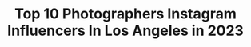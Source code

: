 ---
title: Top 10 Photographers Instagram Influencers In Los Angeles in 2023
description: >-
  Find top photographers Instagram influencers in Los Angeles in 2023. Most popular hashtags: #freeskating #inlineskate #bladies.
platform: Instagram
hits: 680
text_top: Identify the most popular Instagram profiles on inBeat.
text_bottom: Our database has 680 Instagram influencers like this in Los Angeles, United States for you to contact.
profiles:
  - username: "jonvolk"
    fullname: >-
      Jonathan Volk
    bio: >-
      Art Director / Photographer Los Angeles, CA Jonvolkphoto@gmail.com
    location: "United States"
    followers: 17827
    engagement: 1290
    commentsToLikes: 0.022337
    id: ck1381wz1e3vt0i19z49bf8qk
    verified: false
    hashtags: "#blackouttuesday, #montana, #yosemite, #throwback"
  - username: "alexbstoddard"
    fullname: >-
      Alex Stoddard
    bio: >-
      Photographer | Los Angeles Magic in the dark 🕷
    location: "United States"
    followers: 66907
    engagement: 836
    commentsToLikes: 0.013407
    id: ck8sxjroxhng20j78612lcac8
    verified: true
    hashtags: ""
  - username: "mattyvogel"
    fullname: >-
      matty vogel
    bio: >-
      music photographer los angeles
    location: "United States"
    followers: 143936
    engagement: 1228
    commentsToLikes: 0.008304
    id: ck0w3o48huef40i19sy9iit1n
    verified: false
    hashtags: "#billieeilish"
  - username: "mmmols"
    fullname: >-
      Molly Lichten 🌙
    bio: >-
      Fine-art, fashion, and wedding photographer. Los Angeles | Monterey | Washington, DC
    location: "United States"
    followers: 33498
    engagement: 88
    commentsToLikes: 0.067097
    id: ck5q78bp10dqt0i11br7sozic
    verified: false
    hashtags: "#fromthisdayahn, #privateestate, #vintage, #themorristhemerrier"
  - username: "michaelwoloszynowicz"
    fullname: >-
      Michael Woloszynowicz
    bio: >-
      Photographer - Los Angeles | New York | Toronto
    location: "United States"
    followers: 104618
    engagement: 225
    commentsToLikes: 0.015567
    id: ck0w0upoig4mf0i19y6euodrk
    verified: false
    hashtags: "#mood, #blackouttuesday"
  - username: "rickcraft"
    fullname: >-
      Rick Craft
    bio: >-
      Director . Cinematographer . Photographer . Los Angeles Watch Tennessee Goblin on Amazon Prime now! 😈
    location: "United States"
    followers: 29248
    engagement: 367
    commentsToLikes: 0.033594
    id: ck0u76q69403h0i19ajgxtd9u
    verified: false
    hashtags: "#morgue, #redlips, #makeup, #tbt"
  - username: "ushakova.yulia"
    fullname: >-
      Yulia Ushakova
    bio: >-
      Skater // Photographer Los Angeles, CA @sebaskates @frskates @luminouswheels @sgsportsdistribution
    location: "United States"
    followers: 10122
    engagement: 1784
    commentsToLikes: 0.010070
    id: ck8tcunms0qwv0j78q9ow87k7
    verified: false
    hashtags: "#fr1310, #sebaskates, #losangeles, #bigwheelblading"
  - username: "ayeimcain"
    fullname: >-
      Cain 💎
    bio: >-
      Celebrity Photographer Los Angeles, California is Home!
    location: "United States"
    followers: 25794
    engagement: 251
    commentsToLikes: 0.021784
    id: ck0ue9ujzkw6l0i19qg1lsmqd
    verified: false
    hashtags: "#kyliejenner, #kimkardashian, #justinbieber, #bhfyp"
  - username: "mirandanorthphoto"
    fullname: >-
      Miranda North Photography
    bio: >-
      pregnancy, newborn and baby photographer los angeles + orange county based photography mentoring + education
    location: "United States"
    followers: 16750
    engagement: 255
    commentsToLikes: 0.020354
    id: ck13bab3mugtn0i19oydyf2m6
    verified: false
    hashtags: ""
  - username: "hanaasano"
    fullname: >-
      HANA ASANO
    bio: >-
      photographer los angeles
    location: "United States"
    followers: 10701
    engagement: 451
    commentsToLikes: 0.023573
    id: ck6ua78ea1wps0j71li2x7zfy
    verified: false
    hashtags: "#ohana, #shotoniphone, #mambamentality, #stayhome"
---